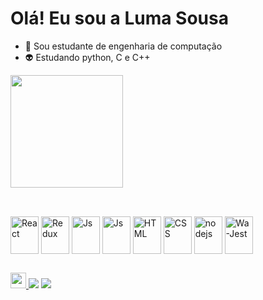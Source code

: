 # **Olá! Eu sou a Luma Sousa**

- 👾 Sou estudante de engenharia de computação
- 👽 Estudando python, C e C++

 <img height="180em" src="https://github-readme-stats.vercel.app/api?username=LumaSousa&show_icons=true&theme=radical"/>

##
  
 <div  valign="top"><br>
  <img align="center" alt="React" height="60" width="45" src="https://cdn.jsdelivr.net/gh/devicons/devicon/icons/anaconda/anaconda-original.svg">
  <img align="center" alt="Redux" height="60" width="45" src="https://cdn.jsdelivr.net/gh/devicons/devicon/icons/vscode/vscode-original-wordmark.svg">
  <img align="center" alt="Js" height="60" width="45" src="https://cdn.jsdelivr.net/gh/devicons/devicon/icons/python/python-plain-wordmark.svg">
  <img align="center" alt="Js" height="60" width="45" src="https://cdn.jsdelivr.net/gh/devicons/devicon/icons/pycharm/pycharm-original-wordmark.svg">
  <img align="center" alt="HTML" height="60" width="45" src="https://cdn.jsdelivr.net/gh/devicons/devicon/icons/pandas/pandas-original-wordmark.svg">
  <img align="center" alt="CSS" height="60" width="45" src="https://cdn.jsdelivr.net/gh/devicons/devicon/icons/numpy/numpy-original-wordmark.svg">
  <img align="center" alt="nodejs" height="60" width="45" src="https://cdn.jsdelivr.net/gh/devicons/devicon/icons/jupyter/jupyter-plain-wordmark.svg">
  <img align="center" alt="Wa-Jest" height="60" width="45" src="https://cdn.jsdelivr.net/gh/devicons/devicon/icons/c/c-original.svg">
  
 ##

 <a href="https://www.instagram.com/lumosinea" alt="Instagram" target="_blank">
  <img height="25"  src="https://img.shields.io/badge/-Instagram-DF0174?style=for-the-badge&labelColor=DF0174&logo=instagram&logoColor=white&link=https://www.instagram.com/lumosinea">
</a>
<a href="https://https://www.linkedin.com/in/luma-sousa-de-queiroz" target="_blank"><img src="https://img.shields.io/badge/-LinkedIn-%230077B5?style=for-the-badge&logo=linkedin&logoColor=white" target="_blank"></a> 
  <a href="mailto:luma.sousa@academico.ifpb.edu.br"><img src="https://img.shields.io/badge/-Gmail-%23333?style=for-the-badge&logo=gmail&logoColor=white" target="_blank"></a>
</div>






          


